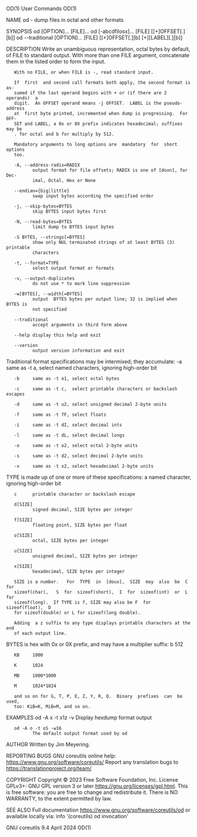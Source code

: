 OD(1)                            User Commands                           OD(1)

NAME
       od - dump files in octal and other formats

SYNOPSIS
       od [OPTION]... [FILE]...
       od [-abcdfilosx]... [FILE] [[+]OFFSET[.][b]]
       od --traditional [OPTION]... [FILE] [[+]OFFSET[.][b] [+][LABEL][.][b]]

DESCRIPTION
       Write an unambiguous representation, octal bytes by default, of FILE to
       standard output.  With more than one FILE argument, concatenate them in
       the listed order to form the input.

       With no FILE, or when FILE is -, read standard input.

       If  first  and second call formats both apply, the second format is as‐
       sumed if the last operand begins with + or (if there are 2 operands)  a
       digit.  An OFFSET operand means -j OFFSET.  LABEL is the pseudo-address
       at  first byte printed, incremented when dump is progressing.  For OFF‐
       SET and LABEL, a 0x or 0X prefix indicates hexadecimal; suffixes may be
       . for octal and b for multiply by 512.

       Mandatory arguments to long options are  mandatory  for  short  options
       too.

       -A, --address-radix=RADIX
              output format for file offsets; RADIX is one of [doxn], for Dec‐
              imal, Octal, Hex or None

       --endian={big|little}
              swap input bytes according the specified order

       -j, --skip-bytes=BYTES
              skip BYTES input bytes first

       -N, --read-bytes=BYTES
              limit dump to BYTES input bytes

       -S BYTES, --strings[=BYTES]
              show only NUL terminated strings of at least BYTES (3) printable
              characters

       -t, --format=TYPE
              select output format or formats

       -v, --output-duplicates
              do not use * to mark line suppression

       -w[BYTES], --width[=BYTES]
              output  BYTES bytes per output line; 32 is implied when BYTES is
              not specified

       --traditional
              accept arguments in third form above

       --help display this help and exit

       --version
              output version information and exit

   Traditional format specifications may be intermixed; they accumulate:
       -a     same as -t a,  select named characters, ignoring high-order bit

       -b     same as -t o1, select octal bytes

       -c     same as -t c,  select printable characters or backslash escapes

       -d     same as -t u2, select unsigned decimal 2-byte units

       -f     same as -t fF, select floats

       -i     same as -t dI, select decimal ints

       -l     same as -t dL, select decimal longs

       -o     same as -t o2, select octal 2-byte units

       -s     same as -t d2, select decimal 2-byte units

       -x     same as -t x2, select hexadecimal 2-byte units

   TYPE is made up of one or more of these specifications:
       a      named character, ignoring high-order bit

       c      printable character or backslash escape

       d[SIZE]
              signed decimal, SIZE bytes per integer

       f[SIZE]
              floating point, SIZE bytes per float

       o[SIZE]
              octal, SIZE bytes per integer

       u[SIZE]
              unsigned decimal, SIZE bytes per integer

       x[SIZE]
              hexadecimal, SIZE bytes per integer

       SIZE is a number.   For  TYPE  in  [doux],  SIZE  may  also  be  C  for
       sizeof(char),   S  for  sizeof(short),  I  for  sizeof(int)  or  L  for
       sizeof(long).  If TYPE is f, SIZE may also be F  for  sizeof(float),  D
       for sizeof(double) or L for sizeof(long double).

       Adding  a z suffix to any type displays printable characters at the end
       of each output line.

   BYTES is hex with 0x or 0X prefix, and may have a multiplier suffix:
       b      512

       KB     1000

       K      1024

       MB     1000*1000

       M      1024*1024

       and so on for G, T, P, E, Z, Y, R, Q.  Binary  prefixes  can  be  used,
       too: KiB=K, MiB=M, and so on.

EXAMPLES
       od -A x -t x1z -v
              Display hexdump format output

       od -A o -t oS -w16
              The default output format used by od

AUTHOR
       Written by Jim Meyering.

REPORTING BUGS
       GNU coreutils online help: <https://www.gnu.org/software/coreutils/>
       Report any translation bugs to <https://translationproject.org/team/>

COPYRIGHT
       Copyright  ©  2023  Free Software Foundation, Inc.  License GPLv3+: GNU
       GPL version 3 or later <https://gnu.org/licenses/gpl.html>.
       This is free software: you are free  to  change  and  redistribute  it.
       There is NO WARRANTY, to the extent permitted by law.

SEE ALSO
       Full documentation <https://www.gnu.org/software/coreutils/od>
       or available locally via: info '(coreutils) od invocation'

GNU coreutils 9.4                 April 2024                             OD(1)
